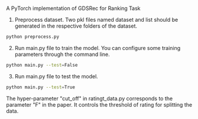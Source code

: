 # 
A PyTorch implementation of GDSRec for Ranking Task

1. Preprocess dataset. Two pkl files named dataset and list should be generated in the respective folders of the dataset.
```bash
python preprocess.py
```

2. Run main.py file to train the model. You can configure some training parameters through the command line. 
```bash
python main.py --test=False
```

3. Run main.py file to test the model.
```bash
python main.py --test=True
```

The hyper-parameter "cut_off" in ratingt_data.py corresponds to the parameter "F" in the paper. It controls the threshold of rating for splitting the data.
